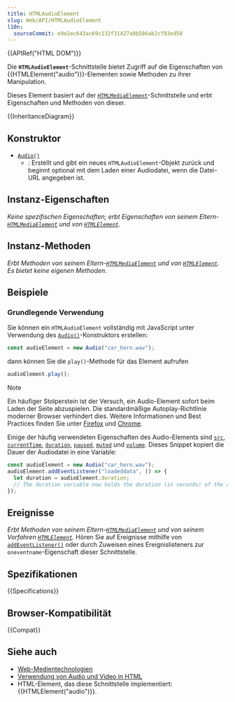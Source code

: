 ```yaml
---
title: HTMLAudioElement
slug: Web/API/HTMLAudioElement
l10n:
  sourceCommit: e9e2ec643ac69c132f31427a0b586ab2cf83ed58
---
```


{{APIRef("HTML DOM")}}

Die **`HTMLAudioElement`**-Schnittstelle bietet Zugriff auf die Eigenschaften von {{HTMLElement("audio")}}-Elementen sowie Methoden zu ihrer Manipulation.

Dieses Element basiert auf der [`HTMLMediaElement`](/de/docs/Web/API/HTMLMediaElement)-Schnittstelle und erbt Eigenschaften und Methoden von dieser.

{{InheritanceDiagram}}

## Konstruktor

- [`Audio()`](/de/docs/Web/API/HTMLAudioElement/Audio)
  - : Erstellt und gibt ein neues `HTMLAudioElement`-Objekt zurück und beginnt optional mit dem Laden einer Audiodatei, wenn die Datei-URL angegeben ist.

## Instanz-Eigenschaften

_Keine spezifischen Eigenschaften; erbt Eigenschaften von seinem Eltern-[`HTMLMediaElement`](/de/docs/Web/API/HTMLMediaElement) und von [`HTMLElement`](/de/docs/Web/API/HTMLElement)._

## Instanz-Methoden

_Erbt Methoden von seinem Eltern-[`HTMLMediaElement`](/de/docs/Web/API/HTMLMediaElement) und von [`HTMLElement`](/de/docs/Web/API/HTMLElement). Es bietet keine eigenen Methoden._

## Beispiele

### Grundlegende Verwendung

Sie können ein `HTMLAudioElement` vollständig mit JavaScript unter Verwendung des [`Audio()`](/de/docs/Web/API/HTMLAudioElement/Audio)-Konstruktors erstellen:

```js
const audioElement = new Audio("car_horn.wav");
```

dann können Sie die `play()`-Methode für das Element aufrufen

```js
audioElement.play();
```

> [!NOTE]
> Ein häufiger Stolperstein ist der Versuch, ein Audio-Element sofort beim Laden der Seite abzuspielen. Die standardmäßige Autoplay-Richtlinie moderner Browser verhindert dies. Weitere Informationen und Best Practices finden Sie unter [Firefox](https://hacks.mozilla.org/2019/02/firefox-66-to-block-automatically-playing-audible-video-and-audio/) und [Chrome](https://developer.chrome.com/blog/autoplay/).

Einige der häufig verwendeten Eigenschaften des Audio-Elements sind [`src`](/de/docs/Web/API/HTMLMediaElement/src), [`currentTime`](/de/docs/Web/API/HTMLMediaElement/currentTime), [`duration`](/de/docs/Web/API/HTMLMediaElement/duration), [`paused`](/de/docs/Web/API/HTMLMediaElement/paused), [`muted`](/de/docs/Web/API/HTMLMediaElement/muted) und [`volume`](/de/docs/Web/API/HTMLMediaElement/volume). Dieses Snippet kopiert die Dauer der Audiodatei in eine Variable:

```js
const audioElement = new Audio("car_horn.wav");
audioElement.addEventListener("loadeddata", () => {
  let duration = audioElement.duration;
  // The duration variable now holds the duration (in seconds) of the audio clip
});
```

## Ereignisse

_Erbt Methoden von seinem Eltern-[`HTMLMediaElement`](/de/docs/Web/API/HTMLMediaElement) und von seinem Vorfahren [`HTMLElement`](/de/docs/Web/API/HTMLElement)._ Hören Sie auf Ereignisse mithilfe von [`addEventListener()`](/de/docs/Web/API/EventTarget/addEventListener) oder durch Zuweisen eines Ereignislisteners zur `oneventname`-Eigenschaft dieser Schnittstelle.

## Spezifikationen

{{Specifications}}

## Browser-Kompatibilität

{{Compat}}

## Siehe auch

- [Web-Medientechnologien](/de/docs/Web/Media)
- [Verwendung von Audio und Video in HTML](/de/docs/Web/Media/HTML_media)
- HTML-Element, das diese Schnittstelle implementiert: {{HTMLElement("audio")}}.
